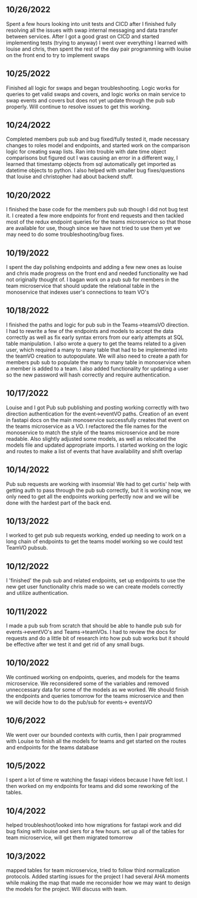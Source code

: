 ## 10/26/2022
Spent a few hours looking into unit tests and CICD after I finished fully resolving all the issues with swap internal messaging and data transfer between services. After I got a good grast on CICD and started implementing tests (trying to anyway) I went over everything I learned with louise and chris, then spent the rest of the day pair programming with louise on the front end to try to implement swaps

## 10/25/2022
Finished all logic for swaps and began troubleshooting. Logic works for queries to get valid swaps and covers, and logic works on main service to swap events and covers but does not yet update through the pub sub properly. Will continue to resolve issues to get this working.

## 10/24/2022
Completed members pub sub and bug fixed/fully tested it, made necessary changes to roles model and endpoints, and started work on the comparison logic for creating swap lists. Ran into trouble with date time object comparisons but figured out I was causing an error in a different way, I learned that timestamp objects from sql automatically get imported as datetime objects to python. I also helped with smaller bug fixes/questions that louise and christopher had about backend stuff.

## 10/20/2022
I finished the base code for the members pub sub though I did not bug test it. I created a few more endpoints for front end requests and then tackled most of the redux endpoint queries for the teams microservice so that those are available for use, though since we have not tried to use them yet we may need to do some troubleshooting/bug fixes.

## 10/19/2022
I spent the day polishing endpoints and adding a few new ones as louise and chris made progress on the front end and needed functionality we had not originally thought of. I bagan work on a pub sub for members in the team microservice that should update the relational table in the monoservice that indexes user's connections to team VO's

## 10/18/2022
I finished the paths and logic for pub sub in the Teams->teamsVO direction. I had to rewrite a few of the endpoints and models to accept the data correctly as well as fix early syntax errors from our early attempts at SQL table manipulation. I also wrote a query to get the teams related to a given user, which required a many to many table that had to be implemented into the teamVO creation to autopopulate. We will also need to create a path for members pub sub to populate the many to many table in monoservice when a member is added to a team. I also added functionality for updating a user so the new password will hash correctly and require authentication.

## 10/17/2022
Louise and I got Pub sub publishing and posting working correctly with two direction authentication for the event->eventVO paths. Creation of an event in fastapi docs on the main monoservice successfully creates that event on the teams microservice as a VO. I refactored the file names for the monoservice to match the style of the teams microservice and be more readable. Also slightly adjusted some models, as well as relocated the models file and updated appropriate imports. I started working on the logic and routes to make a list of events that have availability and shift overlap

## 10/14/2022
Pub sub requests are working with insomnia! We had to get curtis' help with getting auth to pass through the pub sub correctly, but it is working now, we only need to get all the endpoints working perfectly now and we will be done with the hardest part of the back end. 

## 10/13/2022
I worked to get pub sub requests working, ended up needing to work on a long chain of endpoints to get the teams model working so we could test TeamVO pubsub.

## 10/12/2022
I 'finished' the pub sub and related endpoints, set up endpoints to use the new get user functionality chris made so we can create models correctly and utilize authentication. 

## 10/11/2022
I made a pub sub from scratch that should be able to handle pub sub for events->eventVO's and Teams->teamVOs. I had to review the docs for requests and do a little bit of research into how pub sub works but it should be effective after we test it and get rid of any small bugs.

## 10/10/2022
We continued working on endpoints, queries, and models for the teams microservice. We reconsidered some of the variables and removed unneccessary data for some of the models as we worked. We should finish the endpoints and queries tomorrow for the teams microservice and then we will decide how to do the pub/sub for events-> eventsVO

## 10/6/2022
We went over our bounded contexts with curtis, then I pair programmed with Louise to finish all the models for teams and get started on the routes and endpoints for the teams database

## 10/5/2022
I spent a lot of time re watching the fasapi videos because I have felt lost. I then worked on my endpoints for teams and did some reworking of the tables.

## 10/4/2022
helped troubleshoot/looked into how migrations for fastapi work and did bug fixing with louise and siers for a few hours.
set up all of the tables for team microservice, will get them migrated tomorrow

## 10/3/2022
mapped tables for team microservice, tried to follow third normalization protocols.
Added starting issues for the project
I had several AHA moments while making the map that made me reconsider how we may want to design the models for the project. Will discuss with team.





























